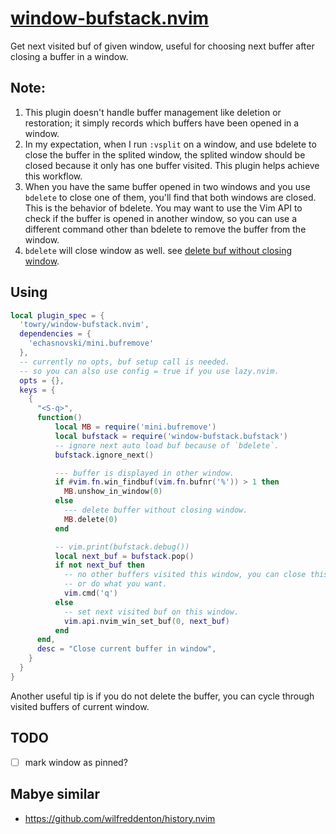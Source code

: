 # [window-bufstack.nvim](https://github.com/towry/window-bufstack.nvim)

Get next visited buf of given window, useful for choosing next buffer after closing a
buffer in a window.

## Note:

1. This plugin doesn't handle buffer management like deletion or restoration; it simply records which buffers have been opened in a window.
2. In my expectation, when I run `:vsplit` on a window, and use bdelete to close the buffer in the splited window, the splited window should be closed because it only has one buffer visited. This plugin helps achieve this workflow.
3. When you have the same buffer opened in two windows and you use `bdelete` to close one of them, you'll find that both windows are closed. This is the behavior of bdelete. You may want to use the Vim API to check if the buffer is opened in another window, so you can use a different command other than bdelete to remove the buffer from the window.
4. `bdelete` will close window as well. see [delete buf without closing window](https://vim.fandom.com/wiki/Deleting_a_buffer_without_closing_the_window).

## Using

```lua
local plugin_spec = {
  'towry/window-bufstack.nvim',
  dependencies = {
    'echasnovski/mini.bufremove'
  },
  -- currently no opts, buf setup call is needed.
  -- so you can also use config = true if you use lazy.nvim.
  opts = {},
  keys = {
    {
      "<S-q>",
      function()
          local MB = require('mini.bufremove')
          local bufstack = require('window-bufstack.bufstack')
          -- ignore next auto load buf because of `bdelete`.
          bufstack.ignore_next()

          --- buffer is displayed in other window.
          if #vim.fn.win_findbuf(vim.fn.bufnr('%')) > 1 then
            MB.unshow_in_window(0)
          else
            --- delete buffer without closing window.
            MB.delete(0)
          end

          -- vim.print(bufstack.debug())
          local next_buf = bufstack.pop()
          if not next_buf then
            -- no other buffers visited this window, you can close this window
            -- or do what you want.
            vim.cmd('q')
          else
            -- set next visited buf on this window.
            vim.api.nvim_win_set_buf(0, next_buf)
          end
      end,
      desc = "Close current buffer in window",
    }
  }
}
```

Another useful tip is if you do not delete the buffer, you can cycle through
visited buffers of current window.

## TODO

- [ ] mark window as pinned?

## Mabye similar

- https://github.com/wilfreddenton/history.nvim
